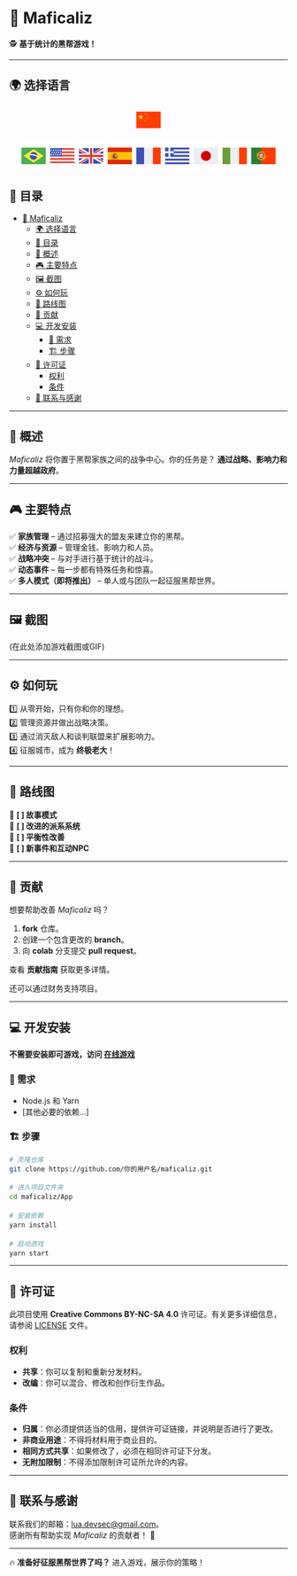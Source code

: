 # 🎩 Maficaliz

🕵️ **基于统计的黑帮游戏！**

---

## 🌍 选择语言

<div align="center"> 

[![中文](./flag-icons/flag-china-48.png)](./README.ch.md)

[![Português](./flag-icons/flag-brazil-48.png)](../../README.md) [![English](./flag-icons/flag-usa-48.png)](./README.en.md) [![English](./flag-icons/flag-great-britain-48.png)](./README.gb.md) [![Español](./flag-icons/flag-spain-flag-48.png)](./README.es.md) [![Français](./flag-icons/flag-france-48.png)](./README.fr.md) [![Ελληνικά](./flag-icons/flag-greece-48.png)](./README.gr.md) [![日本語](./flag-icons/flag-japan-48.png)](./README.jp.md) [![Italiano](./flag-icons/flag-italy-48.png)](./README.it.md) [![Português (Portugal)](./flag-icons/flag-portugal-48.png)](./README.pt.md)

</div>

## 📑 目录  

- [🎩 Maficaliz](#-maficaliz)
  - [🌍 选择语言](#-选择语言)
  - [📑 目录](#-目录)
  - [📖 概述](#-概述)
  - [🎮 主要特点](#-主要特点)
  - [🖼️ 截图](#️-截图)
  - [⚙️ 如何玩](#️-如何玩)
  - [🚀 路线图](#-路线图)
  - [🤝 贡献](#-贡献)
  - [💻 开发安装](#-开发安装)
    - [🔧 需求](#-需求)
    - [🏗️ 步骤](#️-步骤)
  - [📜 许可证](#-许可证)
    - [权利](#权利)
    - [条件](#条件)
  - [💌 联系与感谢](#-联系与感谢)

---

## 📖 概述  

*Maficaliz* 将你置于黑帮家族之间的战争中心。你的任务是？ **通过战略、影响力和力量超越政府**。

---

## 🎮 主要特点  

✅ **家族管理** – 通过招募强大的盟友来建立你的黑帮。  
✅ **经济与资源** – 管理金钱、影响力和人员。  
✅ **战略冲突** – 与对手进行基于统计的战斗。  
✅ **动态事件** – 每一步都有特殊任务和惊喜。  
✅ **多人模式（即将推出）** – 单人或与团队一起征服黑帮世界。  

---

## 🖼️ 截图  

(在此处添加游戏截图或GIF)

---

## ⚙️ 如何玩  

1️⃣ 从零开始，只有你和你的理想。  
2️⃣ 管理资源并做出战略决策。  
3️⃣ 通过消灭敌人和谈判联盟来扩展影响力。  
4️⃣ 征服城市，成为 **终极老大**！  

---

## 🚀 路线图  

🔹 **[ ] 故事模式**  
🔹 **[ ] 改进的派系系统**  
🔹 **[ ] 平衡性改善**  
🔹 **[ ] 新事件和互动NPC**  

---

## 🤝 贡献  

想要帮助改善 *Maficaliz* 吗？

1. **fork** 仓库。  
2. 创建一个包含更改的 **branch**。  
3. 向 **colab** 分支提交 **pull request**。  

查看 **贡献指南** 获取更多详情。

还可以通过财务支持项目。

---

## 💻 开发安装  

**不需要安装即可游戏，访问 [在线游戏](https://maficaliz.github.io/Maficaliz)**

### 🔧 需求  

- Node.js 和 Yarn  
- [其他必要的依赖...]  

### 🏗️ 步骤  

```bash
# 克隆仓库
git clone https://github.com/你的用户名/maficaliz.git  

# 进入项目文件夹
cd maficaliz/App

# 安装依赖
yarn install  

# 启动游戏
yarn start  
```

---

## 📜 许可证

此项目使用 **Creative Commons BY-NC-SA 4.0** 许可证。有关更多详细信息，请参阅 [LICENSE](../../LICENSE) 文件。

### 权利  

- **共享**：你可以复制和重新分发材料。  
- **改编**：你可以混合、修改和创作衍生作品。

### 条件  

- **归属**：你必须提供适当的信用，提供许可证链接，并说明是否进行了更改。  
- **非商业用途**：不得将材料用于商业目的。  
- **相同方式共享**：如果修改了，必须在相同许可证下分发。  
- **无附加限制**：不得添加限制许可证所允许的内容。

---

## 💌 联系与感谢  

联系我们的邮箱：[lua.devsec@gmail.com](mailto:lua.devsec@gmail.com)。  
感谢所有帮助实现 *Maficaliz* 的贡献者！ 🎉

---

🔥 **准备好征服黑帮世界了吗？** 进入游戏，展示你的策略！
